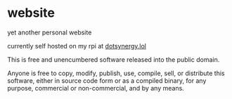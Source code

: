 # website
yet another personal website

currently self hosted on my rpi at [dotsynergy.lol](dotsynergy.lol)

This is free and unencumbered software released into the public domain.

Anyone is free to copy, modify, publish, use, compile, sell, or
distribute this software, either in source code form or as a compiled
binary, for any purpose, commercial or non-commercial, and by any
means.
